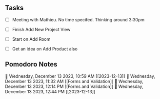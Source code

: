 ## Tasks
- [ ] Meeting with Mathieu. No time specifed. Thinking around 3:30pm
- [ ] Finish Add New Project View
- [ ] Start on Add Room
- [ ] Get an idea on Add Product also





## Pomodoro Notes

🍅 Wednesday, December 13 2023, 10:59 AM [[2023-12-13]]
🍅 Wednesday, December 13 2023, 11:32 AM [[Forms and Validation]]🍅 Wednesday, December 13 2023, 12:14 PM [[Forms and Validation]]🍅 Wednesday, December 13 2023, 12:44 PM [[2023-12-13]]